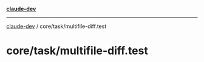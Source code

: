 [**claude-dev**](../../../README.md)

***

[claude-dev](../../../README.md) / core/task/multifile-diff.test

# core/task/multifile-diff.test
